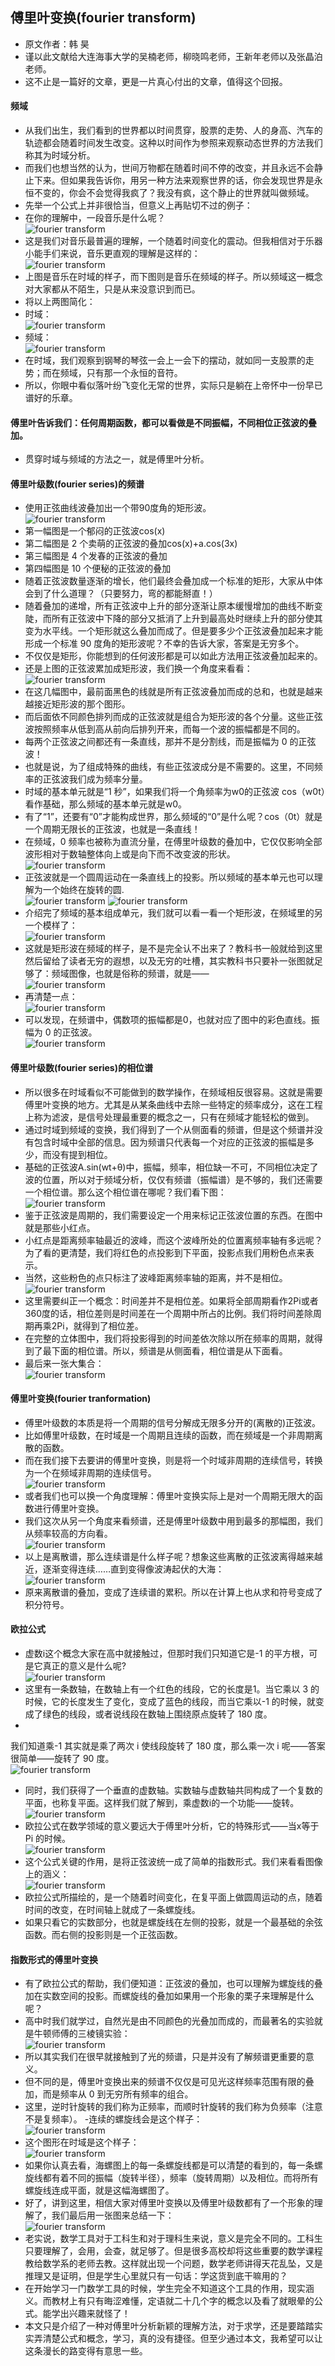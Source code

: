 ## 傅里叶变换(fourier transform)
- 原文作者：韩 昊
- 谨以此文献给大连海事大学的吴楠老师，柳晓鸣老师，王新年老师以及张晶泊老师。
- 这不止是一篇好的文章，更是一片真心付出的文章，值得这个回报。
#### 频域
- 从我们出生，我们看到的世界都以时间贯穿，股票的走势、人的身高、汽车的轨迹都会随着时间发生改变。这种以时间作为参照来观察动态世界的方法我们称其为时域分析。
- 而我们也想当然的认为，世间万物都在随着时间不停的改变，并且永远不会静止下来。但如果我告诉你，用另一种方法来观察世界的话，你会发现世界是永恒不变的，你会不会觉得我疯了？我没有疯，这个静止的世界就叫做频域。
- 先举一个公式上并非很恰当，但意义上再贴切不过的例子：
- 在你的理解中，一段音乐是什么呢？  
![fourier transform](images/fourier1.jpg)
- 这是我们对音乐最普遍的理解，一个随着时间变化的震动。但我相信对于乐器小能手们来说，音乐更直观的理解是这样的：  
![fourier transform](images/fourier2.jpg)
- 上图是音乐在时域的样子，而下图则是音乐在频域的样子。所以频域这一概念对大家都从不陌生，只是从来没意识到而已。
- 将以上两图简化：
- 时域：  
![fourier transform](images/fourier3.jpg)
- 频域：  
![fourier transform](images/fourier4.jpg)
- 在时域，我们观察到钢琴的琴弦一会上一会下的摆动，就如同一支股票的走势；而在频域，只有那一个永恒的音符。
- 所以，你眼中看似落叶纷飞变化无常的世界，实际只是躺在上帝怀中一份早已谱好的乐章。
#### 傅里叶告诉我们：任何周期函数，都可以看做是不同振幅，不同相位正弦波的叠加。
- 贯穿时域与频域的方法之一，就是傅里叶分析。
#### 傅里叶级数(fourier series)的频谱
- 使用正弦曲线波叠加出一个带90度角的矩形波。  
![fourier transform](images/fourier5.jpg)
- 第一幅图是一个郁闷的正弦波cos(x)
- 第二幅图是 2 个卖萌的正弦波的叠加cos(x)+a.cos(3x)
- 第三幅图是 4 个发春的正弦波的叠加
- 第四幅图是 10 个便秘的正弦波的叠加
- 随着正弦波数量逐渐的增长，他们最终会叠加成一个标准的矩形，大家从中体会到了什么道理？（只要努力，弯的都能掰直！）
- 随着叠加的递增，所有正弦波中上升的部分逐渐让原本缓慢增加的曲线不断变陡，而所有正弦波中下降的部分又抵消了上升到最高处时继续上升的部分使其变为水平线。一个矩形就这么叠加而成了。但是要多少个正弦波叠加起来才能形成一个标准 90 度角的矩形波呢？不幸的告诉大家，答案是无穷多个。
- 不仅仅是矩形，你能想到的任何波形都是可以如此方法用正弦波叠加起来的。
- 还是上图的正弦波累加成矩形波，我们换一个角度来看看：  
![fourier transform](images/fourier6.jpg)
- 在这几幅图中，最前面黑色的线就是所有正弦波叠加而成的总和，也就是越来越接近矩形波的那个图形。
- 而后面依不同颜色排列而成的正弦波就是组合为矩形波的各个分量。这些正弦波按照频率从低到高从前向后排列开来，而每一个波的振幅都是不同的。
- 每两个正弦波之间都还有一条直线，那并不是分割线，而是振幅为 0 的正弦波！
- 也就是说，为了组成特殊的曲线，有些正弦波成分是不需要的。这里，不同频率的正弦波我们成为频率分量。
- 时域的基本单元就是“1 秒”，如果我们将一个角频率为w0的正弦波 cos（w0t）看作基础，那么频域的基本单元就是w0。
- 有了“1”，还要有“0”才能构成世界，那么频域的“0”是什么呢？cos（0t）就是一个周期无限长的正弦波，也就是一条直线！
- 在频域，0 频率也被称为直流分量，在傅里叶级数的叠加中，它仅仅影响全部波形相对于数轴整体向上或是向下而不改变波的形状。  
![fourier transform](images/fourier7.gif)
- 正弦波就是一个圆周运动在一条直线上的投影。所以频域的基本单元也可以理解为一个始终在旋转的圆.  
![fourier transform](images/fourier8.gif)
![fourier transform](images/fourier9.gif)
- 介绍完了频域的基本组成单元，我们就可以看一看一个矩形波，在频域里的另一个模样了：  
![fourier transform](images/fourier10.jpg)
- 这就是矩形波在频域的样子，是不是完全认不出来了？教科书一般就给到这里然后留给了读者无穷的遐想，以及无穷的吐槽，其实教科书只要补一张图就足够了：频域图像，也就是俗称的频谱，就是——  
![fourier transform](images/fourier11.jpg)
- 再清楚一点：  
![fourier transform](images/fourier12.jpg)
- 可以发现，在频谱中，偶数项的振幅都是0，也就对应了图中的彩色直线。振幅为 0 的正弦波。  
![fourier transform](images/fourier13.gif)
#### 傅里叶级数(fourier series)的相位谱
- 所以很多在时域看似不可能做到的数学操作，在频域相反很容易。这就是需要傅里叶变换的地方。尤其是从某条曲线中去除一些特定的频率成分，这在工程上称为滤波，是信号处理最重要的概念之一，只有在频域才能轻松的做到。
- 通过时域到频域的变换，我们得到了一个从侧面看的频谱，但是这个频谱并没有包含时域中全部的信息。因为频谱只代表每一个对应的正弦波的振幅是多少，而没有提到相位。
- 基础的正弦波A.sin(wt+θ)中，振幅，频率，相位缺一不可，不同相位决定了波的位置，所以对于频域分析，仅仅有频谱（振幅谱）是不够的，我们还需要一个相位谱。那么这个相位谱在哪呢？我们看下图：  
![fourier transform](images/fourier14.jpg)
- 鉴于正弦波是周期的，我们需要设定一个用来标记正弦波位置的东西。在图中就是那些小红点。
- 小红点是距离频率轴最近的波峰，而这个波峰所处的位置离频率轴有多远呢？为了看的更清楚，我们将红色的点投影到下平面，投影点我们用粉色点来表示。
- 当然，这些粉色的点只标注了波峰距离频率轴的距离，并不是相位。  
![fourier transform](images/fourier15.jpg)
- 这里需要纠正一个概念：时间差并不是相位差。如果将全部周期看作2Pi或者360度的话，相位差则是时间差在一个周期中所占的比例。我们将时间差除周期再乘2Pi，就得到了相位差。
- 在完整的立体图中，我们将投影得到的时间差依次除以所在频率的周期，就得到了最下面的相位谱。所以，频谱是从侧面看，相位谱是从下面看。
- 最后来一张大集合：    
![fourier transform](images/fourier16.jpg)
#### 傅里叶变换(fourier tranformation)
- 傅里叶级数的本质是将一个周期的信号分解成无限多分开的(离散的)正弦波。
- 比如傅里叶级数，在时域是一个周期且连续的函数，而在频域是一个非周期离散的函数。
- 而在我们接下去要讲的傅里叶变换，则是将一个时域非周期的连续信号，转换为一个在频域非周期的连续信号。  
![fourier transform](images/fourier17.jpg)
- 或者我们也可以换一个角度理解：傅里叶变换实际上是对一个周期无限大的函数进行傅里叶变换。
- 我们这次从另一个角度来看频谱，还是傅里叶级数中用到最多的那幅图，我们从频率较高的方向看。  
![fourier transform](images/fourier18.jpg)
- 以上是离散谱，那么连续谱是什么样子呢？想象这些离散的正弦波离得越来越近，逐渐变得连续……直到变得像波涛起伏的大海：  
![fourier transform](images/fourier19.jpg)
- 原来离散谱的叠加，变成了连续谱的累积。所以在计算上也从求和符号变成了积分符号。
#### 欧拉公式
- 虚数i这个概念大家在高中就接触过，但那时我们只知道它是-1 的平方根，可是它真正的意义是什么呢?  
![fourier transform](images/fourier20.jpg)
- 这里有一条数轴，在数轴上有一个红色的线段，它的长度是1。当它乘以 3 的时候，它的长度发生了变化，变成了蓝色的线段，而当它乘以-1 的时候，就变成了绿色的线段，或者说线段在数轴上围绕原点旋转了 180 度。
- 
我们知道乘-1 其实就是乘了两次 i 使线段旋转了 180 度，那么乘一次 i 呢——答案很简单——旋转了 90 度。  
![fourier transform](images/fourier21.jpg)
- 同时，我们获得了一个垂直的虚数轴。实数轴与虚数轴共同构成了一个复数的平面，也称复平面。这样我们就了解到，乘虚数i的一个功能——旋转。  
![fourier transform](images/fourier26.png)
- 欧拉公式在数学领域的意义要远大于傅里叶分析，它的特殊形式——当x等于 Pi 的时候。  
![fourier transform](images/fourier27.png)
- 这个公式关键的作用，是将正弦波统一成了简单的指数形式。我们来看看图像上的涵义：  
![fourier transform](images/fourier22.jpg)
- 欧拉公式所描绘的，是一个随着时间变化，在复平面上做圆周运动的点，随着时间的改变，在时间轴上就成了一条螺旋线。
- 如果只看它的实数部分，也就是螺旋线在左侧的投影，就是一个最基础的余弦函数。而右侧的投影则是一个正弦函数。  
#### 指数形式的傅里叶变换
- 有了欧拉公式的帮助，我们便知道：正弦波的叠加，也可以理解为螺旋线的叠加在实数空间的投影。而螺旋线的叠加如果用一个形象的栗子来理解是什么呢？
- 高中时我们就学过，自然光是由不同颜色的光叠加而成的，而最著名的实验就是牛顿师傅的三棱镜实验：  
![fourier transform](images/fourier28.jpg)
- 所以其实我们在很早就接触到了光的频谱，只是并没有了解频谱更重要的意义。
- 但不同的是，傅里叶变换出来的频谱不仅仅是可见光这样频率范围有限的叠加，而是频率从 0 到无穷所有频率的组合。
- 这里，逆时针旋转的我们称为正频率，而顺时针旋转的我们称为负频率（注意不是复频率）。
-连续的螺旋线会是这个样子：  
![fourier transform](images/fourier23.jpg)
- 这个图形在时域是这个样子：  
![fourier transform](images/fourier24.jpg)
- 如果你认真去看，海螺图上的每一条螺旋线都是可以清楚的看到的，每一条螺旋线都有着不同的振幅（旋转半径），频率（旋转周期）以及相位。而将所有螺旋线连成平面，就是这幅海螺图了。
- 好了，讲到这里，相信大家对傅里叶变换以及傅里叶级数都有了一个形象的理解了，我们最后用一张图来总结一下：  
![fourier transform](images/fourier25.jpg)
- 老实说，数学工具对于工科生和对于理科生来说，意义是完全不同的。工科生只要理解了，会用，会查，就足够了。但是很多高校却将这些重要的数学课程教给数学系的老师去教。这样就出现一个问题，数学老师讲得天花乱坠，又是推理又是证明，但是学生心里就只有一句话：学这货到底干嘛用的？
- 在开始学习一门数学工具的时候，学生完全不知道这个工具的作用，现实涵义。而教材上有只有晦涩难懂，定语就二十几个字的概念以及看了就眼晕的公式。能学出兴趣来就怪了！
- 本文只是介绍了一种对傅里叶分析新颖的理解方法，对于求学，还是要踏踏实实弄清楚公式和概念，学习，真的没有捷径。但至少通过本文，我希望可以让这条漫长的路变得有意思一些。

